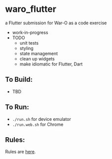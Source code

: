 waro_flutter
=========

a Flutter submission for War-O as a code exercise

* work-in-progress
* TODO
    - unit tests
    - styling
    - state management
    - clean up widgets
    - make idiomatic for Flutter, Dart 

To Build:
---------

* TBD

To Run:
---------

* `./run.sh` for device emulator
* `./run.web.sh` for Chrome

Rules:
---------

Rules are [here](Rules.md).
